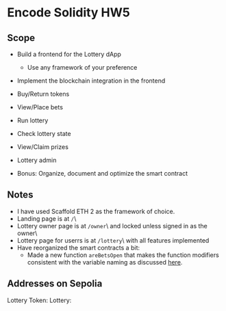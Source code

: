 # Encode Solidity HW5

## Scope

* Build a frontend for the Lottery dApp 
  * Use any framework of your preference

* Implement the blockchain integration in the frontend 
* Buy/Return tokens
* View/Place bets 
* Run lottery 
* Check lottery state 
* View/Claim prizes 
* Lottery admin 
* Bonus: Organize, document and optimize the smart contract

## Notes 

* I have used Scaffold ETH 2 as the framework of choice.
* Landing page is at `/`\
* Lottery owner page is at `/owner`\ and locked unless signed in as the owner\
* Lottery page for userrs is at `/lottery`\ with all features implemented
* Have reorganized the smart contracts a bit:
  * Made a new function `areBetsOpen` that makes the function modifiers consistent with the variable naming as discussed [here](https://github.com/Encode-Club-Solidity-Bootcamp/Lesson-20/issues/29).



## Addresses on Sepolia
Lottery Token:
Lottery: 
